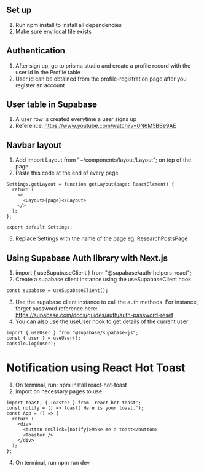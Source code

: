 ## Set up
1. Run npm install to install all dependencies
2. Make sure env.local file exists

## Authentication
1. After sign up, go to prisma studio and create a profile record with the user id in the Profile table
2. User id can be obtained from the profile-registration page after you register an account

## User table in Supabase
1. A user row is created everytime a user signs up
2. Reference: https://www.youtube.com/watch?v=0N6M5BBe9AE

## Navbar layout 
1. Add import Layout from "~/components/layout/Layout"; on top of the page
2. Paste this code at the end of every page
```
Settings.getLayout = function getLayout(page: ReactElement) {
  return (
    <>
      <Layout>{page}</Layout>
    </>
  );
};

export default Settings;
```
3. Replace Settings with the name of the page eg. ResearchPostsPage

## Using Supabase Auth library with Next.js
1. import { useSupabaseClient } from "@supabase/auth-helpers-react";
2. Create a supabase client instance using the useSupabaseClient hook
``` 
const supabase = useSupabaseClient();
```
3. Use the supabase client instance to call the auth methods. For instance, forget password reference here: https://supabase.com/docs/guides/auth/auth-password-reset
4. You can also use the useUser hook to get details of the current user
```
import { useUser } from "@supabase/supabase-js";
const { user } = useUser();
console.log(user);
```

# Notification using React Hot Toast
1. On terminal, run: npm install react-hot-toast
2. import on necessary pages to use:
``` 
import toast, { Toaster } from 'react-hot-toast';
const notify = () => toast('Here is your toast.');
const App = () => {
  return (
    <div>
      <button onClick={notify}>Make me a toast</button>
      <Toaster />
    </div>
  );
};
```
4. On terminal, run npm run dev

